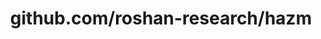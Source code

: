 ---
layout: post
title: github.com/roshan-research/hazm
categories: link
tags: [انگلیسی, گیت‌هاب, برنامه‌نویسی]
---